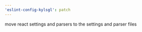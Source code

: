 ```yaml
---
'eslint-config-kylsgl': patch
---
```


move react settings and parsers to the settings and parser files
